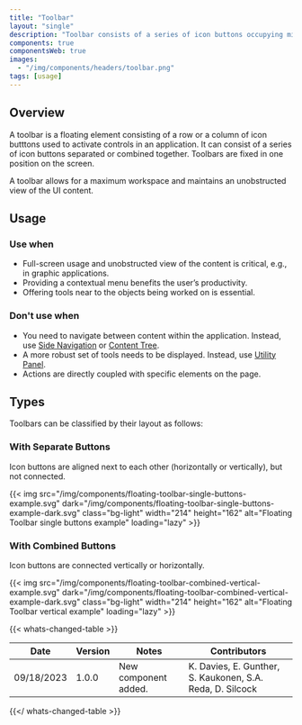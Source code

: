 ```yaml
---
title: "Toolbar"
layout: "single"
description: "Toolbar consists of a series of icon buttons occupying minimum workspace."
components: true
componentsWeb: true
images:
  - "/img/components/headers/toolbar.png"
tags: [usage]
---
```


## Overview

A toolbar is a floating element consisting of a row or a column of icon butttons used to activate controls in an application. It can consist of a series of icon buttons separated or combined together. Toolbars are fixed in one position on the screen.

A toolbar allows for a maximum workspace and maintains an unobstructed view of the UI content.

## Usage

### Use when

- Full-screen usage and unobstructed view of the content is critical, e.g., in graphic applications.
- Providing a contextual menu benefits the user’s productivity.
- Offering tools near to the objects being worked on is essential.

### Don't use when

- You need to navigate between content within the application. Instead, use [Side Navigation](/components/web/side-navigation/) or [Content Tree](/components/web/content-tree/).
- A more robust set of tools needs to be displayed. Instead, use [Utility Panel](/components/web/utility-panel/).
- Actions are directly coupled with specific elements on the page.

## Types

Toolbars can be classified by their layout as follows:

### With Separate Buttons

Icon buttons are aligned next to each other (horizontally or vertically), but not connected.

<link rel="stylesheet" href="https://cdn.jsdelivr.net/npm/@trimble-oss/modus-icons@1/dist/modus-solid/fonts/modus-icons.css">
<div class="w-100 me-auto text-center py-5 bg-secondary bg-opacity-10" hidden>
<div>
  <div>
    <button type="button" class="btn btn-outline-secondary btn-icon-only border-0 shadow-lg rounded border-0 ms-1" data-bs-toggle="tooltip" data-bs-placement="bottom" title="Home">
      <i class="modus-icons notranslate" aria-hidden="true">home</i>
    </button>
    <button type="button" class="btn btn-outline-secondary btn-icon-only border-0 shadow-lg rounded border-0 ms-1" data-bs-toggle="tooltip" data-bs-placement="bottom" title="History">
      <i class="modus-icons notranslate" aria-hidden="true">history</i>
    </button>
    <button type="button" class="btn btn-outline-secondary btn-icon-only border-0 shadow-lg rounded border-0 ms-1" data-bs-toggle="tooltip" data-bs-placement="bottom" title="Settings">
      <i class="modus-icons notranslate" aria-hidden="true">settings</i>
    </button>
  </div>
</div>
</div>

{{< img src="/img/components/floating-toolbar-single-buttons-example.svg" dark="/img/components/floating-toolbar-single-buttons-example-dark.svg" class="bg-light" width="214" height="162" alt="Floating Toolbar single buttons example" loading="lazy" >}}

### With Combined Buttons

Icon buttons are connected vertically or horizontally.

<div class="w-100 me-auto text-center py-5 bg-secondary bg-opacity-10" hidden>
<div>
  <div class="btn-group me-2 shadow-lg rounded border-0" role="group" aria-label="Second group">
    <button type="button" class="btn btn-outline-secondary btn-icon-only border-0" data-bs-toggle="tooltip" data-bs-placement="bottom" title="Undo">
      <i class="modus-icons notranslate" aria-hidden="true">undo</i>
    </button>
    <button type="button" class="btn btn-outline-secondary btn-icon-only border-0" data-bs-toggle="tooltip" data-bs-placement="bottom" title="Redo">
      <i class="modus-icons notranslate" aria-hidden="true">redo</i>
    </button>
    <button type="button" class="btn btn-outline-secondary btn-icon-only border-0" data-bs-toggle="tooltip" data-bs-placement="bottom" title="Expand">
      <i class="modus-icons notranslate" aria-hidden="true">expand</i>
    </button>
    <button type="button" class="btn btn-outline-secondary btn-icon-only border-0" data-bs-toggle="tooltip" data-bs-placement="bottom" title="Collapse">
      <i class="modus-icons notranslate" aria-hidden="true">collapse</i>
    </button>
    <div class="vr opacity-50"></div>
    <button type="button" class="btn btn-outline-secondary btn-icon-only border-0" data-bs-toggle="tooltip" data-bs-placement="bottom" title="Window Dock / Undock">
      <i class="modus-icons notranslate" aria-hidden="true">window_dock_undock</i>
    </button>
  </div>
</div>
</div>

{{< img src="/img/components/floating-toolbar-combined-vertical-example.svg" dark="/img/components/floating-toolbar-combined-vertical-example-dark.svg" class="bg-light" width="214" height="162" alt="Floating Toolbar vertical example" loading="lazy" >}}

<style>
[data-bs-theme="light"] .btn-outline-secondary:not(:hover) {
  background-color: #fff;
}
[data-bs-theme="dark"] .btn-outline-secondary:not(:hover) {
  background-color: #171c1e;
}
</style>

{{< whats-changed-table >}}

| Date       | Version | Notes                | Contributors                                              |
| ---------- | ------- | -------------------- | --------------------------------------------------------- |
| 09/18/2023 | 1.0.0   | New component added. | K. Davies, E. Gunther, S. Kaukonen, S.A. Reda, D. Silcock |

{{</ whats-changed-table >}}
